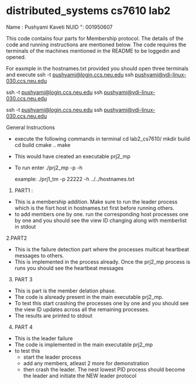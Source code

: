 # distributed_systems cs7610 lab2
Name : Pushyami Kaveti
NUID ": 001950607

This code contains four parts for Membership protocol. The details of the code and running instructions are mentioned below.
The code requires the terminals of the machines mentioned in the README to be loggedin and opened.

For eaxmple in the hostnames.txt provided you should open three terminals and execute
ssh -t pushyami@login.ccs.neu.edu ssh  pushyami@vdi-linux-030.ccs.neu.edu

ssh -t pushyami@login.ccs.neu.edu ssh  pushyami@vdi-linux-030.ccs.neu.edu

ssh -t pushyami@login.ccs.neu.edu ssh  pushyami@vdi-linux-030.ccs.neu.edu

General Instructions

* execute the following commands in terminal
  cd lab2_cs7610/
  mkdir build
  cd build
  cmake ..
  make

* This would have created an executable prj2_mp
* To run enter
  ./prj2_mp -p <portnumber> -h <hostfile-path> 

  example:
  ./prj1_tm -p 22222 -h ../../hostnames.txt 


1. PART1 : 
  * This is a membership addition. Make sure to run the leader process which is the fisrt host in hostnames.txt first before running others.
  * to add members one by one. run the corresponding host processes one by one and you should see the view ID changing along with memberlist in stdout
  

2.PART2 
  * This is the failure detection part where the processes multicat heartbeat messages to others.
  * This is implemented in the process already. Once the prj2_mp process is runs you should see the heartbeat messages


3. PART 3
 * This is part is the member delation phase. 
 * The code is alsready present in the main executable prj2_mp.
 * To test this start crashing the processes one by one and you should see the view ID updates across all the remaining processes. 
 * The results are printed to stdout

4. PART 4
 * This is the leader failure
 * The code is implemented in the main executable prj2_mp
 * to test this 
	- start the leader process
    - add any members, atleast 2 more for demonstration
    - then crash the leader. The nest lowest PID process should become the leader and initiate the NEW leader protocol


